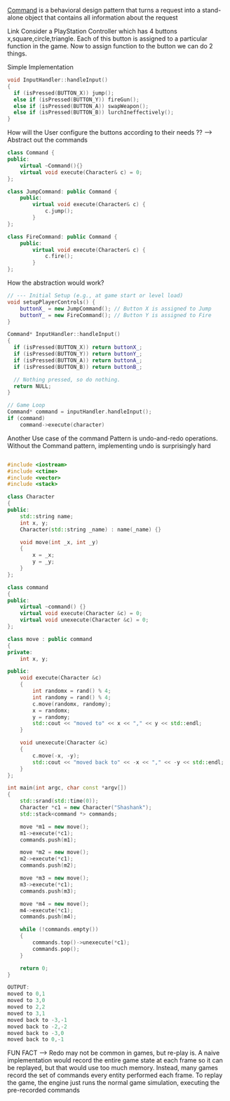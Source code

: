 [Command](https://gameprogrammingpatterns.com/command.html) is a behavioral design pattern that turns a request into a stand-alone object that contains all information about the request

Link
Consider a PlayStation Controller which has 4 buttons x,square,circle,triangle.
Each of this button is assigned to a particular function in the game. Now to assign function to the button we can do 2 things.

Simple Implementation

```cpp
void InputHandler::handleInput()
{
  if (isPressed(BUTTON_X)) jump();
  else if (isPressed(BUTTON_Y)) fireGun();
  else if (isPressed(BUTTON_A)) swapWeapon();
  else if (isPressed(BUTTON_B)) lurchIneffectively();
}
```
How will the User configure the buttons according to their needs ??
--> Abstract out the commands

```cpp
class Command {
public:
	virtual ~Command(){}
	virtual void execute(Character& c) = 0;
};

class JumpCommand: public Command {
	public:
		virtual void execute(Character& c) {
			c.jump();
		}
};

class FireCommand: public Command {
	public:
		virtual void execute(Character& c) {
			c.fire();
		}
};
```

How the abstraction would work?
```cpp
// --- Initial Setup (e.g., at game start or level load)
void setupPlayerControls() { 
	buttonX_ = new JumpCommand(); // Button X is assigned to Jump 
	buttonY_ = new FireCommand(); // Button Y is assigned to Fire 
}

Command* InputHandler::handleInput()
{
  if (isPressed(BUTTON_X)) return buttonX_;
  if (isPressed(BUTTON_Y)) return buttonY_;
  if (isPressed(BUTTON_A)) return buttonA_;
  if (isPressed(BUTTON_B)) return buttonB_;

  // Nothing pressed, so do nothing.
  return NULL;
}

// Game Loop
Command* command = inputHandler.handleInput();
if (command)
	command->execute(character)
```

Another Use case of the command Pattern is undo-and-redo operations. Without the Command pattern, implementing undo is surprisingly hard

```cpp

#include <iostream>
#include <ctime>
#include <vector>
#include <stack>

class Character
{
public:
    std::string name;
    int x, y;
    Character(std::string _name) : name(_name) {}

    void move(int _x, int _y)
    {
        x = _x;
        y = _y;
    }
};

class command
{
public:
    virtual ~command() {}
    virtual void execute(Character &c) = 0;
    virtual void unexecute(Character &c) = 0;
};

class move : public command
{
private:
    int x, y;

public:
    void execute(Character &c)
    {
        int randomx = rand() % 4;
        int randomy = rand() % 4;
        c.move(randomx, randomy);
        x = randomx;
        y = randomy;
        std::cout << "moved to" << x << "," << y << std::endl;
    }

    void unexecute(Character &c)
    {
        c.move(-x, -y);
        std::cout << "moved back to" << -x << "," << -y << std::endl;
    }
};

int main(int argc, char const *argv[])
{
    std::srand(std::time(0));
    Character *c1 = new Character("Shashank");
    std::stack<command *> commands;

    move *m1 = new move();
    m1->execute(*c1);
    commands.push(m1);

    move *m2 = new move();
    m2->execute(*c1);
    commands.push(m2);

    move *m3 = new move();
    m3->execute(*c1);
    commands.push(m3);

    move *m4 = new move();
    m4->execute(*c1);
    commands.push(m4);

    while (!commands.empty())
    {
        commands.top()->unexecute(*c1);
        commands.pop();
    }

    return 0;
}

OUTPUT:
moved to 0,1
moved to 3,0
moved to 2,2
moved to 3,1
moved back to -3,-1
moved back to -2,-2
moved back to -3,0
moved back to 0,-1
```

FUN FACT --> Redo may not be common in games, but re-play is. A naive implementation would record the entire game state at each frame so it can be replayed, but that would use too much memory.
Instead, many games record the set of commands every entity performed each frame. To replay the game, the engine just runs the normal game simulation, executing the pre-recorded commands